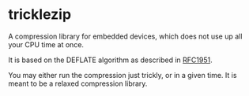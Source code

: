 # tricklezip
A compression library for embedded devices, which does not use up all your CPU time at once.

It is based on the DEFLATE algorithm as described in [RFC1951](https://www.ietf.org/rfc/rfc1951.txt).

You may either run the compression just trickly, or in a given time. It is meant to be a relaxed compression library.
